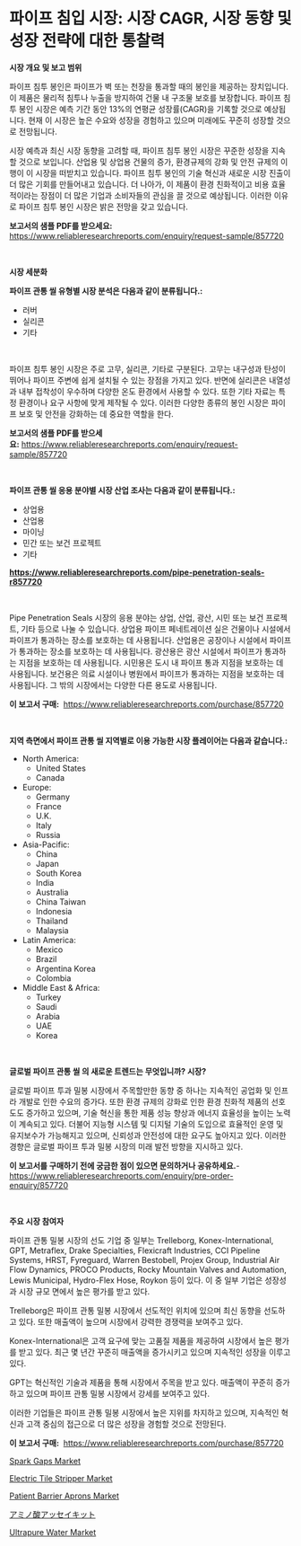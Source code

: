 <p><h1>파이프 침입 시장: 시장 CAGR, 시장 동향 및 성장 전략에 대한 통찰력</h1></p><p><strong>시장 개요 및 보고 범위</strong></p>
<p><p>파이프 침투 봉인은 파이프가 벽 또는 천장을 통과할 때의 봉인을 제공하는 장치입니다. 이 제품은 물리적 침투나 누출을 방지하여 건물 내 구조물 보호를 보장합니다. 파이프 침투 봉인 시장은 예측 기간 동안 13%의 연평균 성장률(CAGR)을 기록할 것으로 예상됩니다. 현재 이 시장은 높은 수요와 성장을 경험하고 있으며 미래에도 꾸준히 성장할 것으로 전망됩니다. </p><p>시장 예측과 최신 시장 동향을 고려할 때, 파이프 침투 봉인 시장은 꾸준한 성장을 지속할 것으로 보입니다. 산업용 및 상업용 건물의 증가, 환경규제의 강화 및 안전 규제의 이행이 이 시장을 떠받치고 있습니다. 파이프 침투 봉인의 기술 혁신과 새로운 시장 진출이 더 많은 기회를 만들어내고 있습니다. 더 나아가, 이 제품이 환경 친화적이고 비용 효율적이라는 장점이 더 많은 기업과 소비자들의 관심을 끌 것으로 예상됩니다. 이러한 이유로 파이프 침투 봉인 시장은 밝은 전망을 갖고 있습니다.</p></p>
<p><strong>보고서의 샘플 PDF를 받으세요:</strong> <a href="https://www.reliableresearchreports.com/enquiry/request-sample/857720">https://www.reliableresearchreports.com/enquiry/request-sample/857720</a></p>
<p>&nbsp;</p>
<p><strong>시장 세분화</strong></p>
<p><strong>파이프 관통 씰 유형별 시장 분석은 다음과 같이 분류됩니다.:</strong></p>
<p><ul><li>러버</li><li>실리콘</li><li>기타</li></ul></p>
<p>&nbsp;</p>
<p><p>파이프 침투 봉인 시장은 주로 고무, 실리콘, 기타로 구분된다. 고무는 내구성과 탄성이 뛰어나 파이프 주변에 쉽게 설치될 수 있는 장점을 가지고 있다. 반면에 실리콘은 내열성과 내부 접착성이 우수하며 다양한 온도 환경에서 사용할 수 있다. 또한 기타 자료는 특정 환경이나 요구 사항에 맞게 제작될 수 있다. 이러한 다양한 종류의 봉인 시장은 파이프 보호 및 안전을 강화하는 데 중요한 역할을 한다.</p></p>
<p><strong>보고서의 샘플 PDF를 받으세요:</strong>&nbsp;<a href="https://www.reliableresearchreports.com/enquiry/request-sample/857720">https://www.reliableresearchreports.com/enquiry/request-sample/857720</a></p>
<p>&nbsp;</p>
<p><strong> 파이프 관통 씰 응용 분야별 시장 산업 조사는 다음과 같이 분류됩니다.:</strong></p>
<p><ul><li>상업용</li><li>산업용</li><li>마이닝</li><li>민간 또는 보건 프로젝트</li><li>기타</li></ul></p>
<p><strong><a href="https://www.reliableresearchreports.com/pipe-penetration-seals-r857720">https://www.reliableresearchreports.com/pipe-penetration-seals-r857720</a></strong></p>
<p>&nbsp;</p>
<p><p>Pipe Penetration Seals 시장의 응용 분야는 상업, 산업, 광산, 시민 또는 보건 프로젝트, 기타 등으로 나눌 수 있습니다. 상업용 파이프 페네트레이션 실은 건물이나 시설에서 파이프가 통과하는 장소를 보호하는 데 사용됩니다. 산업용은 공장이나 시설에서 파이프가 통과하는 장소를 보호하는 데 사용됩니다. 광산용은 광산 시설에서 파이프가 통과하는 지점을 보호하는 데 사용됩니다. 시민용은 도시 내 파이프 통과 지점을 보호하는 데 사용됩니다. 보건용은 의료 시설이나 병원에서 파이프가 통과하는 지점을 보호하는 데 사용됩니다. 그 밖의 시장에서는 다양한 다른 용도로 사용됩니다.</p></p>
<p><strong>이 보고서 구매:</strong>&nbsp; <a href="https://www.reliableresearchreports.com/purchase/857720">https://www.reliableresearchreports.com/purchase/857720</a></p>
<p>&nbsp;</p>
<p><strong>지역 측면에서 파이프 관통 씰 지역별로 이용 가능한 시장 플레이어는 다음과 같습니다.:</strong></p>
<p><ul>
    <li>
        North America:
        <ul>
            <li>United States</li>
            <li>Canada</li>
        </ul>
    </li>
    <li>
        Europe:
        <ul>
            <li>Germany</li>
            <li>France</li>
            <li>U.K.</li>
            <li>Italy</li>
            <li>Russia</li>
        </ul>
    </li>
    <li>
        Asia-Pacific:
        <ul>
            <li>China</li>
            <li>Japan</li>
            <li>South Korea</li>
            <li>India</li>
            <li>Australia</li>
            <li>China Taiwan</li>
            <li>Indonesia</li>
            <li>Thailand</li>
            <li>Malaysia</li>
        </ul>
    </li>
    <li>
        Latin America:
        <ul>
            <li>Mexico</li>
            <li>Brazil</li>
            <li>Argentina Korea</li>
            <li>Colombia</li>
        </ul>
    </li>
    <li>
        Middle East & Africa:
        <ul>
            <li>Turkey</li>
            <li>Saudi</li>
            <li>Arabia</li>
            <li>UAE</li>
            <li>Korea</li>
        </ul>
    </li>
    </ul></p>
<p>&nbsp;</p>
<p><strong>글로벌 파이프 관통 씰 의 새로운 트렌드는 무엇입니까? 시장?</strong></p>
<p><p>글로벌 파이프 투과 밀봉 시장에서 주목할만한 동향 중 하나는 지속적인 공업화 및 인프라 개발로 인한 수요의 증가다. 또한 환경 규제의 강화로 인한 환경 친화적 제품의 선호도도 증가하고 있으며, 기술 혁신을 통한 제품 성능 향상과 에너지 효율성을 높이는 노력이 계속되고 있다. 더불어 지능형 시스템 및 디지털 기술의 도입으로 효율적인 운영 및 유지보수가 가능해지고 있으며, 신뢰성과 안전성에 대한 요구도 높아지고 있다. 이러한 경향은 글로벌 파이프 투과 밀봉 시장의 미래 발전 방향을 지시하고 있다.</p></p>
<p><strong>이 보고서를 구매하기 전에 궁금한 점이 있으면 문의하거나 공유하세요.</strong>- <a href="https://www.reliableresearchreports.com/enquiry/pre-order-enquiry/857720">https://www.reliableresearchreports.com/enquiry/pre-order-enquiry/857720</a></p>
<p>&nbsp;</p>
<p><strong>주요 시장 참여자</strong></p>
<p><p>파이프 관통 밀봉 시장의 선도 기업 중 일부는 Trelleborg, Konex-International, GPT, Metraflex, Drake Specialties, Flexicraft Industries, CCI Pipeline Systems, HRST, Fyreguard, Warren Bestobell, Projex Group, Industrial Air Flow Dynamics, PROCO Products, Rocky Mountain Valves and Automation, Lewis Municipal, Hydro-Flex Hose, Roykon 등이 있다. 이 중 일부 기업은 성장성과 시장 규모 면에서 높은 평가를 받고 있다.</p><p>Trelleborg은 파이프 관통 밀봉 시장에서 선도적인 위치에 있으며 최신 동향을 선도하고 있다. 또한 매출액이 높으며 시장에서 강력한 경쟁력을 보여주고 있다.</p><p>Konex-International은 고객 요구에 맞는 고품질 제품을 제공하여 시장에서 높은 평가를 받고 있다. 최근 몇 년간 꾸준히 매출액을 증가시키고 있으며 지속적인 성장을 이루고 있다.</p><p>GPT는 혁신적인 기술과 제품을 통해 시장에서 주목을 받고 있다. 매출액이 꾸준히 증가하고 있으며 파이프 관통 밀봉 시장에서 강세를 보여주고 있다.</p><p>이러한 기업들은 파이프 관통 밀봉 시장에서 높은 지위를 차지하고 있으며, 지속적인 혁신과 고객 중심의 접근으로 더 많은 성장을 경험할 것으로 전망된다.</p></p>
<p><strong>이 보고서 구매:</strong>&nbsp;&nbsp;<a href="https://www.reliableresearchreports.com/purchase/857720">https://www.reliableresearchreports.com/purchase/857720</a></p>
<p><p><a href="https://gentle-editor-9db.notion.site/Spark-Gaps-Market-Trends-Forecast-and-Competitive-Analysis-to-2031-0bf394e95c9c4c349cd49c3a59c6ea26">Spark Gaps Market</a></p><p><a href="https://view.publitas.com/reportprime-1/analyzing-electric-tile-stripper-market-global-industry-perspective-and-forecast-2024-to-2031/">Electric Tile Stripper Market</a></p><p><a href="https://github.com/gdfhhhj/Market-Research-Report-List-4/blob/main/patient-barrier-aprons-market.md">Patient Barrier Aprons Market</a></p><p><a href="https://github.com/AaronVargas43/Market-Research-Report-List-1/blob/main/949368723894.md">アミノ酸アッセイキット</a></p><p><a href="https://issuu.com/reportprime-2/docs/ultrapure-water-market-size-2030.pptx">Ultrapure Water Market</a></p></p>